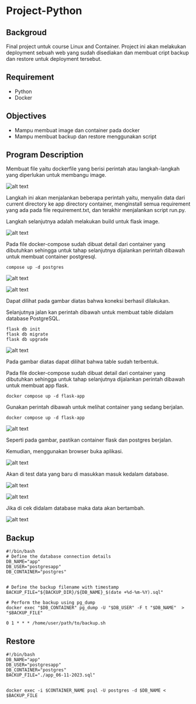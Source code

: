 # Project-Python
 
 ## Backgroud
 Final project untuk course Linux and Container. Project ini akan melakukan deployment sebuah web yang sudah disediakan dan membuat cript backup dan restore untuk deployment tersebut.

 ## Requirement
 * Python
 * Docker

## Objectives
* Mampu membuat image dan container pada docker
* Mampu membuat backup dan restore menggunakan script

## Program Description
Membuat file yaitu dockerfile yang berisi perintah atau langkah-langkah yang diperlukan  untuk membangu image.

![alt text](https://github.com/KyrieCettyara/Linux-and-Container-Pacmann-/blob/main/image/image1.png)

Langkah ini akan menjalankan beberapa perintah yaitu, menyalin data dari current directory ke app directory container, menginstall semua requirement yang ada pada file requirement.txt, dan terakhir menjalankan script run.py.


Langkah selanjutnya adalah melakukan build untuk flask image.

![alt text](https://github.com/KyrieCettyara/Linux-and-Container-Pacmann-/blob/main/image/image3.png)

Pada file docker-compose sudah dibuat detail dari container yang dibutuhkan sehingga untuk tahap selanjutnya dijalankan perintah dibawah untuk membuat container postgresql.

~~~
compose up -d postgres
~~~

![alt text](https://github.com/KyrieCettyara/Linux-and-Container-Pacmann-/blob/main/image/image5.png)

![alt text](https://github.com/KyrieCettyara/Linux-and-Container-Pacmann-/blob/main/image/image6.png)

Dapat dilihat pada gambar diatas bahwa koneksi berhasil dilakukan.

Selanjutnya jalan kan perintah dibawah untuk membuat table didalam database PostgreSQL.

~~~
flask db init
flask db migrate
flask db upgrade
~~~


![alt text](https://github.com/KyrieCettyara/Linux-and-Container-Pacmann-/blob/main/image/image7.png)

Pada gambar diatas dapat dilihat bahwa table sudah terbentuk.

Pada file docker-compose sudah dibuat detail dari container yang dibutuhkan sehingga untuk tahap selanjutnya dijalankan perintah dibawah untuk membuat app flask.

~~~
docker compose up -d flask-app
~~~

Gunakan perintah dibawah untuk melihat container yang sedang berjalan.

~~~
docker compose up -d flask-app
~~~

![alt text](https://github.com/KyrieCettyara/Linux-and-Container-Pacmann-/blob/main/image/image8.png)

Seperti pada gambar, pastikan container flask dan postgres berjalan.

Kemudian, menggunakan browser buka aplikasi.

![alt text](https://github.com/KyrieCettyara/Linux-and-Container-Pacmann-/blob/main/image/image7.png)

Akan di test data yang baru di masukkan masuk kedalam database.

![alt text](https://github.com/KyrieCettyara/Linux-and-Container-Pacmann-/blob/main/image/image9.png)

![alt text](https://github.com/KyrieCettyara/Linux-and-Container-Pacmann-/blob/main/image/image10.png)

Jika di cek didalam database maka data akan bertambah.

![alt text](https://github.com/KyrieCettyara/Linux-and-Container-Pacmann-/blob/main/image/image11.png)


## Backup
~~~
#!/bin/bash
# Define the database connection details
DB_NAME="app"
DB_USER="postgresapp"
DB_CONTAINER="postgres"


# Define the backup filename with timestamp
BACKUP_FILE="${BACKUP_DIR}/${DB_NAME}_$(date +%d-%m-%Y).sql"

# Perform the backup using pg_dump
docker exec "$DB_CONTAINER" pg_dump -U "$DB_USER" -F t "$DB_NAME"  > "$BACKUP_FILE"
~~~


~~~
0 1 * * * /home/user/path/to/backup.sh
~~~

## Restore
~~~
#!/bin/bash
DB_NAME="app"
DB_USER="postgresapp"
DB_CONTAINER="postgres"
BACKUP_FILE="./app_06-11-2023.sql"


docker exec -i $CONTAINER_NAME psql -U postgres -d $DB_NAME < $BACKUP_FILE
~~~

